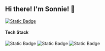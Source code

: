 ## Hi there! I'm Sonnie! 👋
<a href="https://www.linkedin.com/in/sonnie-welling-b4760a240/" target="_blank">
  <img alt="Static Badge" src="https://img.shields.io/badge/LinkedIn-0077b5?style=for-the-badge&logo=linkedin">
</a>

#### Tech Stack
![Static Badge](https://img.shields.io/badge/React-000?style=for-the-badge&logo=react) ![Static Badge](https://img.shields.io/badge/JavaScript-000?style=for-the-badge&logo=javascript) ![Static Badge](https://img.shields.io/badge/GraphQL-000?style=for-the-badge&logo=graphql&logoColor=e535ab)



<!--
**sonnwell/sonnwell** is a ✨ _special_ ✨ repository because its `README.md` (this file) appears on your GitHub profile.

Here are some ideas to get you started:

- 🔭 I’m currently working on ...
- 🌱 I’m currently learning ...
- 👯 I’m looking to collaborate on ...
- 🤔 I’m looking for help with ...
- 💬 Ask me about ...
- 📫 How to reach me: ...
- 😄 Pronouns: ...
- ⚡ Fun fact: ...
-->

